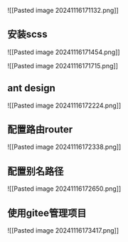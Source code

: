 ![[Pasted image 20241116171132.png]]


## 安装scss
![[Pasted image 20241116171454.png]]

![[Pasted image 20241116171715.png]]



## ant design
![[Pasted image 20241116172224.png]]



## 配置路由router
![[Pasted image 20241116172338.png]]


## 配置别名路径
![[Pasted image 20241116172650.png]]



## 使用gitee管理项目
![[Pasted image 20241116173417.png]]
